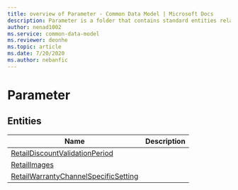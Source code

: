 ```yaml
---
title: overview of Parameter - Common Data Model | Microsoft Docs
description: Parameter is a folder that contains standard entities related to the Common Data Model.
author: nenad1002
ms.service: common-data-model
ms.reviewer: deonhe
ms.topic: article
ms.date: 7/20/2020
ms.author: nebanfic
---
```


# Parameter


## Entities

|Name|Description|
|---|---|
|[RetailDiscountValidationPeriod](RetailDiscountValidationPeriod.md)||
|[RetailImages](RetailImages.md)||
|[RetailWarrantyChannelSpecificSetting](RetailWarrantyChannelSpecificSetting.md)||
